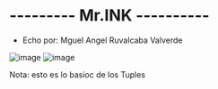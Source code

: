 # --------- Mr.INK ----------
- Echo por: Mguel Angel Ruvalcaba Valverde

![image](https://github.com/user-attachments/assets/4bbec452-1d50-462c-8044-d54f06324929)
![image](https://github.com/user-attachments/assets/bad31b86-c2c7-4c07-b77a-fccffd8fabe0)


Nota: esto es lo basioc de los Tuples

